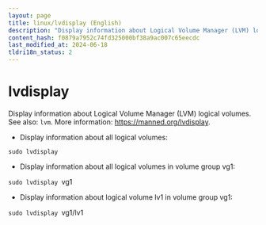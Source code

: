 ```yaml
---
layout: page
title: linux/lvdisplay (English)
description: "Display information about Logical Volume Manager (LVM) logical volumes."
content_hash: f0879a7952c74fd325000bf38a9ac007c65eecdc
last_modified_at: 2024-06-18
tldri18n_status: 2
---
```

# lvdisplay

Display information about Logical Volume Manager (LVM) logical volumes.
See also: `lvm`.
More information: <https://manned.org/lvdisplay>.

- Display information about all logical volumes:

`sudo lvdisplay`

- Display information about all logical volumes in volume group vg1:

`sudo lvdisplay `<span class="tldr-var badge badge-pill bg-dark-lm bg-white-dm text-white-lm text-dark-dm font-weight-bold">vg1</span>

- Display information about logical volume lv1 in volume group vg1:

`sudo lvdisplay `<span class="tldr-var badge badge-pill bg-dark-lm bg-white-dm text-white-lm text-dark-dm font-weight-bold">vg1/lv1</span>
